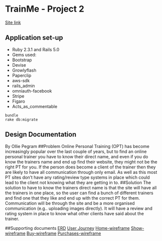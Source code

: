 # TrainMe - Project 2
[Site link](https://thawing-hamlet-27349.herokuapp.com/) 
## Application set-up
  + Ruby 2.3.1 and Rails 5.0
  + Gems used:
  + Bootstrap
  + Devise
  + Growlyflash
  + Paperclip
  + aws-sdk
  + rails_admin
  + omniauth-facebook
  + Stripe
  + Figaro
  + Acts_as_commentable
  
```
bundle
rake db:migrate
```

## Design Documentation
  By Ollie Pegram
##Problem
  Online Personal Training (OPT) has become increasingly popular over the last couple of years, but to find an online personal    trainer you have to know their direct name, and even if you do know the trainers name and end up find their website, they     might not be the right PT for you. If the person does become a client of the trainer then they are likely to have all         communication through only email. As well as this most PT sites don’t have any rating/review type systems in place which        could lead to the client not knowing what they are getting in to.
##Solution
  The solution to have to know the trainers direct name is that the site will have all the trainers in one place, so the user   can find a bunch of different trainers and find one that they like and end up with the correct PT for them. Communication     will be through the site and be a more organised communication (e.g.. uploading images directly). It will have a review and   rating system in place to know what other clients have said about the trainer.

##Supporting documents
[ERD](https://github.com/olliepegram/onlinept2/blob/master/erd.png)
[User Journey](https://github.com/olliepegram/onlinept2/blob/master/user-journey.png)
[Home-wireframe](https://github.com/olliepegram/onlinept2/blob/master/1-Home.png)
[Show-wireframe](https://github.com/olliepegram/onlinept2/blob/master/show.png)
[Buy-wireframe](https://github.com/olliepegram/onlinept2/blob/master/buy.png)
[Purchases-wireframe](https://github.com/olliepegram/onlinept2/blob/master/purchases.png)
